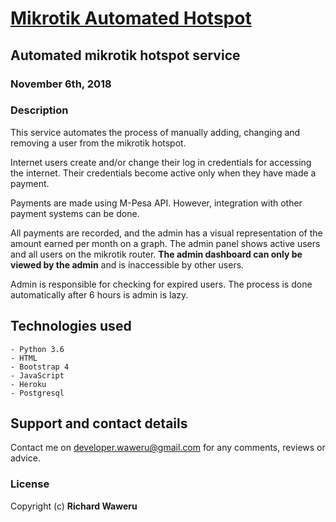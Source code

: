 # [Mikrotik Automated Hotspot](https://demo-mikrotikhotspot.herokuapp.com)
## Automated mikrotik hotspot service
### November 6th, 2018

### Description
This service automates the process of manually adding, changing and removing a user from the mikrotik hotspot.

Internet users create and/or change their log in credentials for accessing the internet. Their credentials become active only when they have made a payment.

Payments are made using M-Pesa API. However, integration with other payment systems can be done.

All payments are recorded, and the admin has a visual representation of the amount earned per month on a graph. The admin panel shows active users and all users on the mikrotik router. 
**The admin dashboard can only be viewed by the admin** and is inaccessible by other users.

Admin is responsible for checking for expired users. The process is done automatically after 6 hours is admin is lazy.

## Technologies used
    - Python 3.6
    - HTML
    - Bootstrap 4
    - JavaScript
    - Heroku
    - Postgresql

## Support and contact details
Contact me on developer.waweru@gmail.com for any comments, reviews or advice.

### License
Copyright (c) **Richard Waweru**